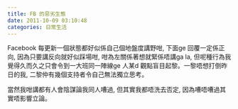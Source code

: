 ```yaml
---
title: FB 的惡劣生態
date: 2011-10-09 03:10:48
categories: 日常生活
---
```


Facebook 每更新一個狀態都好似係自己個地盤度講野咁, 下面ge 回覆一定係正向, 因為只要講反向就好似踩場咁, 咁為左關係著想就緊係唔講ga la, 但呢種行為我覺得久而久之只會令到一大班同一陣線ge 人某d 觀點盲目起黎。一黎唔想打倒昨日的我, 二黎仲有幾個支持者令自己無法獨立思考。

<div>當然我咁講都有人會陰謀論我同人嘈過, 但其實我都唔洗去否定, 因為嘈唔嘈過其實唔影響立論。</div>